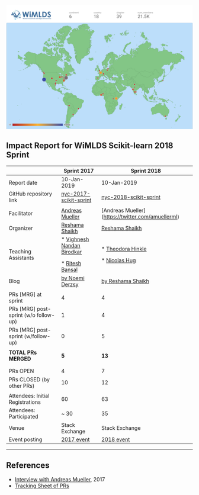 
<p>
<img src="../assets/images/map_12_2018.png" />
</p>

## Impact Report for WiMLDS Scikit-learn 2018 Sprint

|                                       | Sprint 2017   | Sprint 2018   |
|---------------------------------------|---------------|---------------|
| Report date                           | 10-Jan-2019   | 10-Jan-2019   |
| GitHub repository link                | [nyc-2017-scikit-sprint](https://github.com/WiMLDS/nyc-2017-scikit-sprint)| [nyc-2018-scikit-sprint](https://github.com/WiMLDS/nyc-2018-scikit-sprint)     |
|                                       |               |           |
| Facilitator    | [Andreas Mueller](https://twitter.com/amuellerml)   |[Andreas Mueller] (https://twitter.com/amuellerml)          |
| Organizer      | [Reshama Shaikh](https://twitter.com/reshamas)   | [Reshama Shaikh](https://twitter.com/reshamas)              |
| Teaching Assistants                   | * [Vighnesh Nandan Birodkar](https://www.linkedin.com/in/vighnesh-birodkar-71b7818/) <p> </p> * [Ritesh Bansal](https://www.linkedin.com/in/ritesh-bansal/) | * [Theodora Hinkle](https://www.linkedin.com/in/theodora-hinkle-5b80a238/) <p> </p> * [Nicolas Hug](https://www.linkedin.com/in/nicolas-hug/) |
| Blog                                  | [by Noemi Derzsy](http://wimlds.org/noemi-derzsy-scikit-learn-sprint/)  | [by Reshama Shaikh](https://reshamas.github.io/highlights-from-the-2018-NYC-WiMLDS-scikit-sprint/)  |
|                                       |               |           |
| PRs [MRG] at sprint                   | 4                                                                                                                                                  | 4                                                                                                                                    |
| PRs [MRG] post-sprint (w/o follow-up) | 1                                                                                                                                                  | 4                                                                                                                                    |
| PRs [MRG] post-sprint (w/follow-up)   | 0                                                                                                                                                  | 5                                                                                                                                    |
| **TOTAL PRs MERGED**                 |  <p> </p>  **5** <p> </p>  |  <p> </p>  **13**    <p> </p>      |
|                                      |      |         |                                                                       
| PRs OPEN                             | 4    | 7       |
| PRs CLOSED (by other PRs)            | 10   | 12      |  
|                                      |      |         |   
| Attendees:  Initial Registrations    | 60   | 63      |                                                                                   
| Attendees:  Participated             | ~ 30 | 35      | 
| Venue                                | Stack Exchange  | Stack Exchange    |
| Event posting                         | [2017 event]() | [2018 event]() |

---
## References
- [Interview with Andreas Mueller](http://mlconf.com/interview-andreas-muller-lecturer-columbia-university-core-contributor-scikit-learn-reshama-shaikh/), 2017
- [Tracking Sheet of PRs](https://docs.google.com/spreadsheets/d/1hG_jmvib6zy3exdLUF_grb4ix5YaFpcwuKtRRYaoBPM/edit?usp=sharing)
